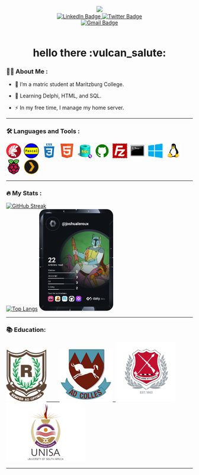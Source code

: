 <div id="header" align="center">
  <img src="https://media.giphy.com/media/RbDKaczqWovIugyJmW/giphy.gif?cid=ecf05e47xpm8h5ubt6krhhaxhfuq1rk4suuz738asn6px6ng&ep=v1_gifs_search&rid=giphy.gif&ct=g" width="100"/>
</div>
<div id="badges" align="center">
  <a href="https://www.linkedin.com/in/joshua-le-roux">
    <img src="https://img.shields.io/badge/LinkedIn-blue?style=for-the-badge&logo=linkedin&logoColor=white" alt="LinkedIn Badge" title="Joshua Le Roux"/>
  </a>
  <a href="https://twitter.com/joshleroux49">
    <img src="https://img.shields.io/badge/Twitter-blue?style=for-the-badge&logo=twitter&logoColor=white" alt="Twitter Badge" title="@joshualeroux49"/>
  </a>
</div>
<div align="center">
  <a href="mailto:joshualeroux10.jlr@gmail.com">
    <img src="https://img.shields.io/badge/Gmail-D14836?style=for-the-badge&logo=gmail&logoColor=white" alt="Gmail Badge" title="joshualeroux10.jlr@gmail.com"/>
  </a>
</div>
<div align="center">
 <img src="https://komarev.com/ghpvc/?username=JoshuaLeRoux&style=flat-square&color=blue" alt=""/>
</div>
<h1 align="center">
  hello there :vulcan_salute:
</h1>

### :man_technologist: About Me :
- :telescope: I’m a matric student at Maritzburg College.

- :seedling: Learning Delphi, HTML, and SQL.

- :zap: In my free time, I manage my home server. 

---

### :hammer_and_wrench: Languages and Tools :
<div>
  <img src="https://github.com/JoshuaLeRoux/JoshuaLeRoux/blob/6406e45d49c2be49b0d147927d9c65788626a75f/Images/Delphi.PNG" title="Delphi" alt="delphi" width="40" height="40"/>&nbsp;
  <img src="https://github.com/JoshuaLeRoux/JoshuaLeRoux/blob/6406e45d49c2be49b0d147927d9c65788626a75f/Images/Pascal.PNG" title="Pascal" alt="pascal" width="40" height="40"/>&nbsp;
  <img src="https://github.com/devicons/devicon/blob/master/icons/css3/css3-plain-wordmark.svg"  title="CSS3" alt="CSS" width="40" height="40"/>&nbsp;
  <img src="https://github.com/devicons/devicon/blob/master/icons/html5/html5-original.svg" title="HTML5" alt="HTML" width="40" height="40"/>&nbsp;
  <img src="https://github.com/JoshuaLeRoux/JoshuaLeRoux/blob/a61138b512b49023f9229bc98f0c1cb6096f4556/Images/sql.png" title="SQL" alt="sql" width="40" height="40"/>&nbsp;
  <img src="https://github.com/JoshuaLeRoux/JoshuaLeRoux/blob/e3b7503db79885fa13ba8a90a4fa597ff2afce82/Images/GitHub.PNG" title="GitHub" **alt="GitHub" width="40" height="40"/>&nbsp;
  <img src="https://github.com/devicons/devicon/blob/master/icons/filezilla/filezilla-plain.svg" title="FileZilla" alt="FZ" width="40" height="40"/>&nbsp;
  <img src="https://github.com/JoshuaLeRoux/JoshuaLeRoux/blob/022044e787bea14778db4fc0f64d6c5543338740/Images/cmd.png" title="CMD" alt="cmd" width="40" height="40"/>&nbsp;
  <img src="https://github.com/devicons/devicon/blob/master/icons/windows8/windows8-original.svg" title="Windows 10" alt="win10" width="40" height="40"/>&nbsp;
  <img src="https://github.com/devicons/devicon/blob/master/icons/linux/linux-original.svg" title="Linux" alt="linux" width="40" height="40"/>&nbsp;
  <img src="https://github.com/devicons/devicon/blob/master/icons/raspberrypi/raspberrypi-original.svg" title="Raspberry Pi" alt="rpi" width="40" height="40"/>&nbsp;
  <img src="https://github.com/JoshuaLeRoux/JoshuaLeRoux/blob/b0566ae97adcbfa3098cc707f1e6bf4e4d06e3fc/Images/Plex.svg" title="Plex" alt="Plex" width="40" height="40"/>
</div>

---

### :fire: My Stats :
[![GitHub Streak](http://github-readme-streak-stats.herokuapp.com?user=JoshuaLeRoux&theme=dark&background=000000)](https://git.io/streak-stats)
<br>
[![Top Langs](https://github-readme-stats.vercel.app/api/top-langs/?username=JoshuaLeRoux&theme=dark&background=000000)](https://github.com/anuraghazra/github-readme-stats) <a href="https://app.daily.dev/joshualeroux"><img src="./devcard.svg" width="200" alt="Joshua Le Roux's Dev Card"/></a>

---

### :books: Education:
<div>
  <a href="https://ridgejp.co.za/">
    <img src="https://github.com/JoshuaLeRoux/JoshuaLeRoux/blob/09536e615d5739ac40ef64555b8b0365fcddb35b/Images/Schools/Ridge.png" title="Ridge Junior Primary" alt="Ridge" height="140"/>&nbsp&nbsp&nbsp&nbsp&nbsp&nbsp&nbsp&nbsp;
  </a>
  <a href="https://www.pelham.co.za/">
    <img src="https://github.com/JoshuaLeRoux/JoshuaLeRoux/blob/09536e615d5739ac40ef64555b8b0365fcddb35b/Images/Schools/Pelham.png" title="Pelham Senior Primary" alt="Pelham" height="140"/>&nbsp;
  </a>
  <a href="https://maritzburgcollege.co.za/">
    <img src="https://github.com/JoshuaLeRoux/JoshuaLeRoux/blob/09536e615d5739ac40ef64555b8b0365fcddb35b/Images/Schools/College.png" title="Maritzburg College" alt="College" height="160"/>
  </a>
<a href="https://www.unisa.ac.za/">
    <img src="https://github.com/JoshuaLeRoux/JoshuaLeRoux/blob/09536e615d5739ac40ef64555b8b0365fcddb35b/Images/Schools/UNISA.png" title="UNISA" alt="UNISA" height="160"/>
</a>
</div>

---
